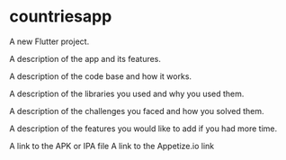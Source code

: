 # countriesapp

A new Flutter project.

A description of the app and its features.

A description of the code base and how it works.

A description of the libraries you used and why you used them.

A description of the challenges you faced and how you solved them.

A description of the features you would like to add if you had more time.

A link to the APK or IPA file
A link to the Appetize.io link
